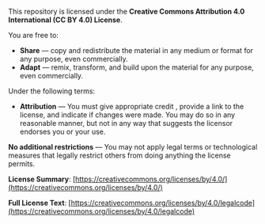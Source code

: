 This repository is licensed under the **Creative Commons Attribution 4.0 International (CC BY 4.0) License**.

You are free to:
- **Share** — copy and redistribute the material in any medium or format for any purpose, even commercially.
- **Adapt** — remix, transform, and build upon the material for any purpose, even commercially.

Under the following terms:
- **Attribution** — You must give appropriate credit , provide a link to the license, and indicate if changes were made. You may do so in any reasonable manner, but not in any way that suggests the licensor endorses you or your use.

**No additional restrictions** — You may not apply legal terms or technological measures that legally restrict others from doing anything the license permits.

**License Summary**: [https://creativecommons.org/licenses/by/4.0/](https://creativecommons.org/licenses/by/4.0/)  

**Full License Text**: [https://creativecommons.org/licenses/by/4.0/legalcode](https://creativecommons.org/licenses/by/4.0/legalcode)
